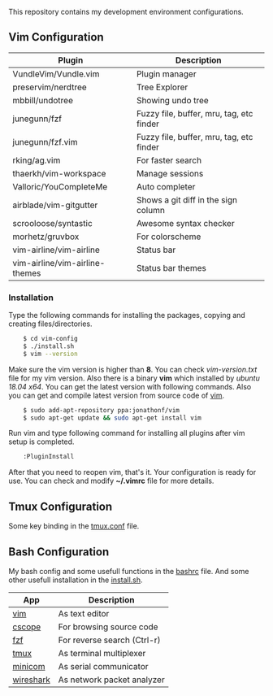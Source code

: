 This repository contains my development environment configurations.

## Vim Configuration
| Plugin | Description |
| ------ | ------ |
|VundleVim/Vundle.vim|Plugin manager|
|preservim/nerdtree|Tree Explorer|
|mbbill/undotree|Showing undo tree|
|junegunn/fzf|Fuzzy file, buffer, mru, tag, etc finder|
|junegunn/fzf.vim|Fuzzy file, buffer, mru, tag, etc finder|
|rking/ag.vim|For faster search|
|thaerkh/vim-workspace|Manage sessions|
|Valloric/YouCompleteMe|Auto completer|
|airblade/vim-gitgutter|Shows a git diff in the sign column|
|scrooloose/syntastic|Awesome syntax checker|
|morhetz/gruvbox|For colorscheme|
|vim-airline/vim-airline|Status bar|
|vim-airline/vim-airline-themes|Status bar themes|

### Installation
Type the following commands for installing the packages, copying and creating files/directories.
```sh
    $ cd vim-config
    $ ./install.sh
    $ vim --version
```
Make sure the vim version is higher than **8**. You can check *vim-version.txt* file for my vim version.
Also there is a binary **vim** which installed by *ubuntu 18.04 x64*.
You can get the latest version with following commands. Also you can get and compile latest version from source code of [vim][vim-official].
```sh
    $ sudo add-apt-repository ppa:jonathonf/vim
    $ sudo apt-get update && sudo apt-get install vim
```
Run vim and type following command for installing all plugins after vim setup is completed.
```sh
    :PluginInstall
```
After that you need to reopen vim, that's it. Your configuration is ready for use.
You can check and modify **~/.vimrc** file for more details.

## Tmux Configuration
Some key binding in the [tmux.conf] file.

## Bash Configuration
My bash config and some usefull functions in the [bashrc] file. And some other usefull installation in the [install.sh].

| App | Description |
| ------ | ------ |
|[vim]|As text editor|
|[cscope]|For browsing source code|
|[fzf]|For reverse search (Ctrl-r)|
|[tmux]|As terminal multiplexer|
|[minicom]|As serial communicator|
|[wireshark]|As network packet analyzer|


 [vim-official]: <https://github.com/vim/vim>
 [tmux.conf]: <https://github.com/Kadiryanik/env-configs/blob/master/tmux/.tmux.conf>
 [bashrc]: <https://github.com/Kadiryanik/env-configs/blob/master/bash/.bashrc>
 [install.sh]: <https://github.com/Kadiryanik/env-configs/blob/master/bash/install.sh>
 [vim]: <https://github.com/Kadiryanik/env-configs#installation>
 [cscope]: <http://cscope.sourceforge.net/>
 [fzf]: <https://github.com/junegunn/fzf>
 [tmux]: <https://github.com/tmux/tmux>
 [minicom]: <https://wiki.emacinc.com/wiki/Getting_Started_With_Minicom>
 [wireshark]: <https://www.wireshark.org/>
